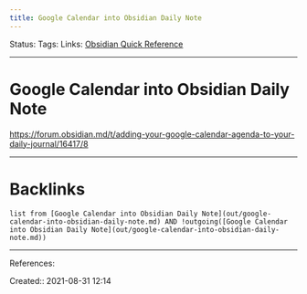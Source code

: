 ```yaml
---
title: Google Calendar into Obsidian Daily Note
---
```

Status: 
Tags: 
Links: [Obsidian Quick Reference](out/obsidian-quick-reference.md)
___
# Google Calendar into Obsidian Daily Note
https://forum.obsidian.md/t/adding-your-google-calendar-agenda-to-your-daily-journal/16417/8
___
# Backlinks
```dataview
list from [Google Calendar into Obsidian Daily Note](out/google-calendar-into-obsidian-daily-note.md) AND !outgoing([Google Calendar into Obsidian Daily Note](out/google-calendar-into-obsidian-daily-note.md))
```
___
References:

Created:: 2021-08-31 12:14
